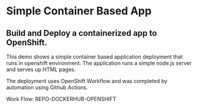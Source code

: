 # Simple Container Based App 

## Build and Deploy a containerized app to OpenShift. 

This demo shows a simple container based application deployment that runs in openshift environment.
The application runs a simple node.js server and serves up HTML pages. 

The deployment uses OpenShift Workflow and was completed by automation using Github Actions.

Work Flow: REPO-DOCKERHUB-OPENSHIFT
